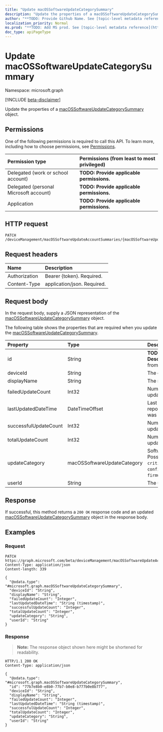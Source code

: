 ```yaml
---
title: "Update macOSSoftwareUpdateCategorySummary"
description: "Update the properties of a macOSSoftwareUpdateCategorySummary object."
author: "**TODO: Provide Github Name. See [topic-level metadata reference](https://msgo.azurewebsites.net/add/document/guidelines/metadata.html#topic-level-metadata)**"
localization_priority: Normal
ms.prod: "**TODO: Add MS prod. See [topic-level metadata reference](https://msgo.azurewebsites.net/add/document/guidelines/metadata.html#topic-level-metadata)**"
doc_type: apiPageType
---
```


# Update macOSSoftwareUpdateCategorySummary
Namespace: microsoft.graph

[!INCLUDE [beta-disclaimer](../../includes/beta-disclaimer.md)]

Update the properties of a [macOSSoftwareUpdateCategorySummary](../resources/macossoftwareupdatecategorysummary.md) object.

## Permissions
One of the following permissions is required to call this API. To learn more, including how to choose permissions, see [Permissions](/graph/permissions-reference).

|Permission type|Permissions (from least to most privileged)|
|:---|:---|
|Delegated (work or school account)|**TODO: Provide applicable permissions.**|
|Delegated (personal Microsoft account)|**TODO: Provide applicable permissions.**|
|Application|**TODO: Provide applicable permissions.**|

## HTTP request

<!-- {
  "blockType": "ignored"
}
-->
``` http
PATCH /deviceManagement/macOSSoftwareUpdateAccountSummaries/{macOSSoftwareUpdateAccountSummaryId}/categorySummaries/{macOSSoftwareUpdateCategorySummaryId}
```

## Request headers
|Name|Description|
|:---|:---|
|Authorization|Bearer {token}. Required.|
|Content-Type|application/json. Required.|

## Request body
In the request body, supply a JSON representation of the [macOSSoftwareUpdateCategorySummary](../resources/macossoftwareupdatecategorysummary.md) object.

The following table shows the properties that are required when you update the [macOSSoftwareUpdateCategorySummary](../resources/macossoftwareupdatecategorysummary.md).

|Property|Type|Description|
|:---|:---|:---|
|id|String|**TODO: Add Description** Inherited from [entity](../resources/entity.md)|
|deviceId|String|The device ID.|
|displayName|String|The name of the report|
|failedUpdateCount|Int32|Number of failed updates on the device|
|lastUpdatedDateTime|DateTimeOffset|Last date time the report for this device was updated.|
|successfulUpdateCount|Int32|Number of successful updates on the device|
|totalUpdateCount|Int32|Number of total updates on the device|
|updateCategory|macOSSoftwareUpdateCategory|Software update type. Possible values are: `critical`, `configurationDataFile`, `firmware`, `other`.|
|userId|String|The user ID.|



## Response

If successful, this method returns a `200 OK` response code and an updated [macOSSoftwareUpdateCategorySummary](../resources/macossoftwareupdatecategorysummary.md) object in the response body.

## Examples

### Request
<!-- {
  "blockType": "request",
  "name": "update_macossoftwareupdatecategorysummary"
}
-->
``` http
PATCH https://graph.microsoft.com/beta/deviceManagement/macOSSoftwareUpdateAccountSummaries/{macOSSoftwareUpdateAccountSummaryId}/categorySummaries/{macOSSoftwareUpdateCategorySummaryId}
Content-Type: application/json
Content-length: 339

{
  "@odata.type": "#microsoft.graph.macOSSoftwareUpdateCategorySummary",
  "deviceId": "String",
  "displayName": "String",
  "failedUpdateCount": "Integer",
  "lastUpdatedDateTime": "String (timestamp)",
  "successfulUpdateCount": "Integer",
  "totalUpdateCount": "Integer",
  "updateCategory": "String",
  "userId": "String"
}
```


### Response
>**Note:** The response object shown here might be shortened for readability.
<!-- {
  "blockType": "response",
  "truncated": true
}
-->
``` http
HTTP/1.1 200 OK
Content-Type: application/json

{
  "@odata.type": "#microsoft.graph.macOSSoftwareUpdateCategorySummary",
  "id": "77b7e8b0-e8b0-77b7-b0e8-b777b0e8b777",
  "deviceId": "String",
  "displayName": "String",
  "failedUpdateCount": "Integer",
  "lastUpdatedDateTime": "String (timestamp)",
  "successfulUpdateCount": "Integer",
  "totalUpdateCount": "Integer",
  "updateCategory": "String",
  "userId": "String"
}
```

